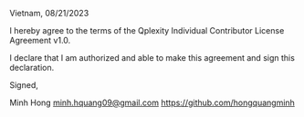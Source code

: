 Vietnam, 08/21/2023

I hereby agree to the terms of the Qplexity Individual Contributor License
Agreement v1.0.

I declare that I am authorized and able to make this agreement and sign this
declaration.

Signed,

Minh Hong minh.hquang09@gmail.com https://github.com/hongquangminh
